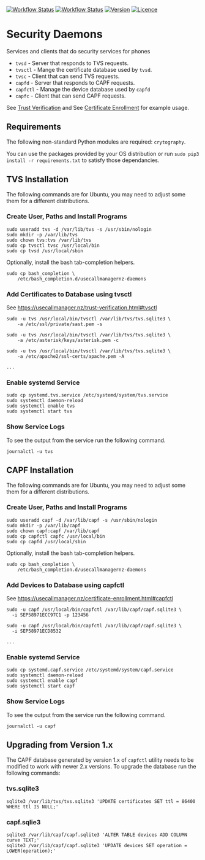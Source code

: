[![Workflow Status](https://img.shields.io/github/workflow/status/usecallmanagernz/daemons/python%20lint/master?label=python%20lint)](https://github.com/usecallmanagernz/daemons/actions/workflows/pylint.yml) [![Workflow Status](https://img.shields.io/github/workflow/status/usecallmanagernz/daemons/shell%20lint/master?label=shell%20lint)](https://github.com/usecallmanagernz/daemons/actions/workflows/shellcheck.yml) [![Version](https://img.shields.io/github/v/tag/usecallmanagernz/daemons?color=blue&label=version&sort=semver)](https://github.com/usecallmanagernz/daemons/releases) [![Licence](https://img.shields.io/github/license/usecallmanagernz/daemons?color=red)](LICENSE)

# Security Daemons 

Services and clients that do security services for phones

* `tvsd` - Server that responds to TVS requests. 
* `tvsctl` - Mange the certificate database used by `tvsd`.
* `tvsc` - Client that can send TVS requests. 
* `capfd` - Server that responds to CAPF requests.
* `capfctl` - Manage the device database used by `capfd`
* `capfc` - Client that can send CAPF requests.

See [Trust Verification](http://usecallmanager.nz/trust-verification.html) and
See [Certificate Enrollment](http://usecallmanager.nz/certificate-enrollment.html)
for example usage.

## Requirements

The following non-standard Python modules are required: `crytography`.

You can use the packages provided by your OS distribution or run
`sudo pip3 install -r requirements.txt` to satisfy those dependancies.

## TVS Installation

The following commands are for Ubuntu, you may need to adjust some
them for a different distributions.

### Create User, Paths and Install Programs

```
sudo useradd tvs -d /var/lib/tvs -s /usr/sbin/nologin
sudo mkdir -p /var/lib/tvs
sudo chown tvs:tvs /var/lib/tvs
sudo cp tvsctl tvsc /usr/local/bin
sudo cp tvsd /usr/local/sbin
```

Optionally, install the bash tab-completion helpers.

```
sudo cp bash_completion \
    /etc/bash_completion.d/usecallmanagernz-daemons
```

### Add Certificates to Database using tvsctl

See https://usecallmanager.nz/trust-verification.html#tvsctl

```
sudo -u tvs /usr/local/bin/tvsctl /var/lib/tvs/tvs.sqlite3 \
    -a /etc/ssl/private/sast.pem -s

sudo -u tvs /usr/local/bin/tvsctl /var/lib/tvs/tvs.sqlite3 \
    -a /etc/asterisk/keys/asterisk.pem -c

sudo -u tvs /usr/local/bin/tvsctl /var/lib/tvs/tvs.sqlite3 \
    -a /etc/apache2/ssl-certs/apache.pem -A

...
```

### Enable systemd Service

```
sudo cp systemd.tvs.service /etc/systemd/system/tvs.service
sudo systemctl daemon-reload
sudo systemctl enable tvs
sudo systemctl start tvs
```

### Show Service Logs

To see the output from the service run the following command.

```
journalctl -u tvs
```

## CAPF Installation

The following commands are for Ubuntu, you may need to adjust some
them for a different distributions.

### Create User, Paths and Install Programs

```
sudo useradd capf -d /var/lib/capf -s /usr/sbin/nologin
sudo mkdir -p /var/lib/capf
sudo chown capf:capf /var/lib/capf
sudo cp capfctl capfc /usr/local/bin
sudo cp capfd /usr/local/sbin
```

Optionally, install the bash tab-completion helpers.

```
sudo cp bash_completion \
    /etc/bash_completion.d/usecallmanagernz-daemons
```

### Add Devices to Database using capfctl

See https://usecallmanager.nz/certificate-enrollment.html#capfctl

```
sudo -u capf /usr/local/bin/capfctl /var/lib/capf/capf.sqlite3 \
  -i SEP58971ECC97C1 -p 123456

sudo -u capf /usr/local/bin/capfctl /var/lib/capf/capf.sqlite3 \
  -i SEP58971ECD8532

...
```

### Enable systemd Service

```
sudo cp systemd.capf.service /etc/systemd/system/capf.service
sudo systemctl daemon-reload
sudo systemctl enable capf
sudo systemctl start capf
```

### Show Service Logs

To see the output from the service run the following command.

```
journalctl -u capf
```

## Upgrading from Version 1.x

The CAPF database generated by version 1.x of `capfctl` utility needs
to be modified to work with newer 2.x versions. To upgrade the database
run the following commands:

### tvs.sqlite3

```
sqlite3 /var/lib/tvs/tvs.sqlite3 'UPDATE certificates SET ttl = 86400 WHERE ttl IS NULL;'
```

### capf.sqlie3

```
sqlite3 /var/lib/capf/capf.sqlite3 'ALTER TABLE devices ADD COLUMN curve TEXT;'
sqlite3 /var/lib/capf/capf.sqlite3 'UPDATE devices SET operation = LOWER(operation);'
```
